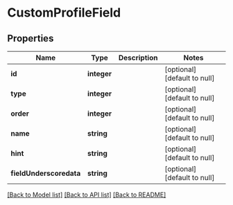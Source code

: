 # CustomProfileField

## Properties
Name | Type | Description | Notes
------------ | ------------- | ------------- | -------------
**id** | **integer** |  | [optional] [default to null]
**type** | **integer** |  | [optional] [default to null]
**order** | **integer** |  | [optional] [default to null]
**name** | **string** |  | [optional] [default to null]
**hint** | **string** |  | [optional] [default to null]
**fieldUnderscoredata** | **string** |  | [optional] [default to null]

[[Back to Model list]](../README.md#documentation-for-models) [[Back to API list]](../README.md#documentation-for-api-endpoints) [[Back to README]](../README.md)


